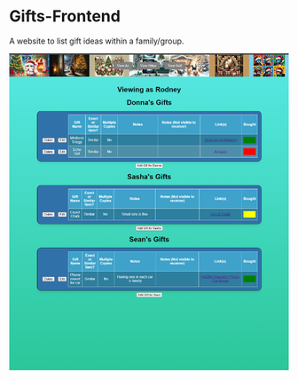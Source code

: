 # Gifts-Frontend
A website to list gift ideas within a family/group.

![Screenshot of the website](src\assets\images\Gifts.png)